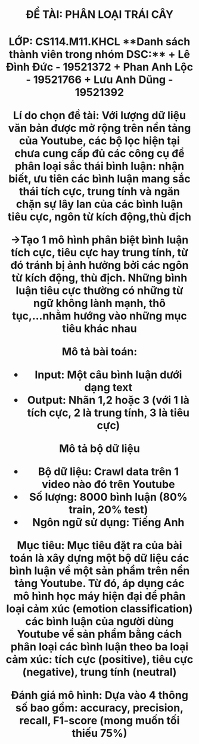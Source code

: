 <h1 align="center"><b>ĐỀ TÀI: PHÂN LOẠI TRÁI CÂY </b></h>
<h1 align="center"><b>LỚP: CS114.M11.KHCL</b></h>
**Danh sách thành viên trong nhóm DSC:**
+ Lê Đình Đức - 19521372
+ Phan Anh Lộc - 19521766
+ Lưu Anh Dũng - 19521392

**Lí do chọn đề tài: Với lượng dữ liệu văn bản được mở rộng trên nền tảng của Youtube, các bộ lọc hiện tại chưa cung cấp đủ các công cụ để phân loại sắc thái bình luận: nhận biết, ưu tiên các bình luận mang sắc thái tích cực, trung tính và ngăn chặn sự lây lan của các bình luận tiêu cực, ngôn từ kích động,thù địch**

**->Tạo 1 mô hình phân biệt bình luận tích cực, tiêu cực hay trung tính, từ đó tránh bị ảnh hưởng bởi các ngôn từ kích động, thù địch. Những bình luận tiêu cực thường có những từ ngữ không lành mạnh, thô tục,...nhằm hướng vào những mục tiêu khác nhau**

**Mô tả bài toán:**
+ Input: Một câu bình luận dưới dạng text
+ Output: Nhãn 1,2 hoặc 3 (với 1 là tích cực, 2 là trung tính, 3 là tiêu cực)

**Mô tả bộ dữ liệu**
+ Bộ dữ liệu: Crawl data trên 1 video nào đó trên Youtube
+ Số lượng: 8000 bình luận (80% train, 20% test)
+ Ngôn ngữ sử dụng: Tiếng Anh

**Mục tiêu: Mục tiêu đặt ra của bài toán là xây dựng một bộ dữ liệu các bình luận về một sản phẩm trên nền tảng Youtube. Từ đó, áp dụng các mô hình học máy hiện đại để phân loại cảm xúc (emotion classification) các bình luận của người dùng Youtube về sản phẩm bằng cách phân loại các bình luận theo ba loại cảm xúc: tích cực (positive), tiêu cực (negative), trung tính (neutral)**

**Đánh giá mô hình: Dựa vào 4 thông số bao gồm: accuracy, precision, recall, F1-score (mong muốn tối thiếu 75%)**
